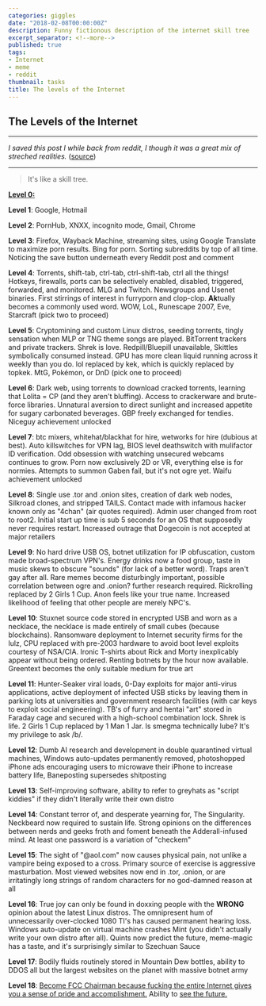 ```yaml
---
categories: giggles
date: "2018-02-08T00:00:00Z"
description: Funny fictionous description of the internet skill tree
excerpt_separator: <!--more-->
published: true
tags:
- Internet
- meme
- reddit
thumbnail: tasks
title: The levels of the Internet
---
```




## The Levels of the Internet

------
_I saved this post I while back from reddit, I though it was a great mix of streched realities._
([source](https://www.reddit.com/r/nottheonion/comments/7mqap0/people_keep_uploading_hamilton_to_pornhub/drwc9x5/))

<!--more-->

------


> It's like a skill tree.

[**Level 0:**](http://faildesk.net/wp-content/uploads/2011/05/Too_many_toolbars-1024x837.jpg)

**Level 1**: Google, Hotmail

**Level 2**: PornHub, XNXX, incognito mode, Gmail, Chrome

**Level 3**: Firefox, Wayback Machine, streaming sites, using Google Translate to maximize porn results. Bing for porn. Sorting subreddits by top of all time. Noticing the save button underneath every Reddit post and comment

**Level 4**: Torrents, shift-tab, ctrl-tab, ctrl-shift-tab, ctrl all the things! Hotkeys, firewalls, ports can be selectively enabled, disabled, triggered, forwarded, and monitored. MLG and Twitch. Newsgroups and Usenet binaries. First stirrings of interest in furryporn and clop-clop. **Ak**tually becomes a commonly used word. WOW, LoL, Runescape 2007, Eve, Starcraft (pick two to proceed)

**Level 5**: Cryptomining and custom Linux distros, seeding torrents, tingly sensation when MLP or TNG theme songs are played. BitTorrent trackers and private trackers.  Shrek is love. Redpill/Bluepill unavailable, Skittles symbolically consumed instead. GPU has more clean liquid running across it weekly than you do. lol replaced by kek, which is quickly replaced by topkek. MtG, Pokémon, or DnD (pick one to proceed)

**Level 6**: Dark web, using torrents to download cracked torrents, learning that Lolita = CP (and they aren't bluffing). Access to crackerware and brute-force libraries. Unnatural aversion to direct sunlight and increased appetite for sugary carbonated beverages. GBP freely exchanged for tendies. Niceguy achievement unlocked

**Level 7**: btc mixers, whitehat/blackhat for hire, wetworks for hire (dubious at best). Auto killswitches for VPN lag, BIOS level deathswitch with mulifactor ID verification. Odd obsession with watching unsecured webcams continues to grow. Porn now exclusively 2D or VR, everything else is for normies. Attempts to summon Gaben fail, but it's not ogre yet. Waifu achievement unlocked

**Level 8**: Single use .tor and .onion sites, creation of dark web nodes, Silkroad clones, and stripped TAILS. Contact made with infamous hacker known only as "4chan" (air quotes required). Admin user changed from root to root2.  Initial start up time is sub 5 seconds for an OS that supposedly never requires restart. Increased outrage that Dogecoin is not accepted at major retailers

**Level 9**: No hard drive USB OS, botnet utilization for IP obfuscation, custom made broad-spectrum VPN's. Energy drinks now a food group, taste in music skews to obscure "sounds" (for lack of a better word). Traps aren't gay after all. Rare memes become disturbingly important, possible correlation between ogre and .onion? further research required. Rickrolling replaced by 2 Girls 1 Cup.  Anon feels like your true name. Increased likelihood of feeling that other people are merely NPC's.

**Level 10**: Stuxnet source code stored in encrypted USB and worn as a necklace, the necklace is made entirely of small cubes (because blockchains). Ransomware deployment to Internet security firms for the lulz, CPU replaced with pre-2003 hardware to avoid boot level exploits courtesy of NSA/CIA.  Ironic T-shirts about Rick and Morty inexplicably appear without being ordered. Renting botnets by the hour now available. Greentext becomes the only suitable medium for true art

**Level 11**: Hunter-Seaker viral loads, 0-Day exploits for major anti-virus applications, active deployment of infected USB sticks by leaving them in parking lots at universities and government research facilities (with car keys to exploit social engineering). TB's of furry and hentai "art" stored in Faraday cage and secured with a high-school combination lock. Shrek is life. 2 Girls 1 Cup replaced by 1 Man 1 Jar. Is smegma technically lube?  It's my privilege to ask /b/.

**Level 12**: Dumb AI research and development in double quarantined virtual machines, Windows auto-updates permanently removed, photoshopped iPhone ads encouraging users to microwave their iPhone to increase battery life, Baneposting supersedes shitposting

**Level 13**: Self-improving software, ability to refer to greyhats as "script kiddies" if they didn't literally write their own distro

**Level 14**: Constant terror of, and desperate yearning for, The Singularity. Neckbeard now required to sustain life. Strong opinions on the differences between nerds and geeks froth and foment beneath the Adderall-infused mind. At least one password is a variation of "checkem"

**Level 15**: The sight of "@aol.com" now causes physical pain, not unlike a vampire being exposed to a cross. Primary source of exercise is aggressive masturbation. Most viewed websites now end in .tor, .onion, or are irritatingly long strings of random characters for no god-damned reason at all

**Level 16**: True joy can only be found in doxxing people with the **WRONG** opinion about the latest Linux distros. The omnipresent hum of unnecessarily over-clocked 1080 TI's has caused permanent hearing loss. Windows auto-update on virtual machine crashes Mint (you didn't actually write your own distro after all). Quints now predict the future, meme-magic has a taste, and it's surprisingly similar to Szechuan Sauce

**Level 17**:  Bodily fluids routinely stored in Mountain Dew bottles, ability to DDOS all but the largest websites on the planet with massive botnet army

**Level 18**: [Become FCC Chairman because fucking the entire Internet gives you a sense of pride and accomplishment.](https://media.giphy.com/media/xUPGcgbtlo6AoZVtqU/giphy.gif) Ability to [see the future.](https://cdn1.vox-cdn.com/uploads/chorus_asset/file/4252153/what-is-net-neutrality-isp-package-diagram.0.jpg)
